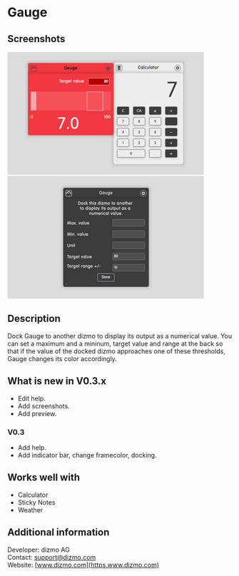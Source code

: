 # Gauge

## Screenshots

![slide](./DockedGauge.png)
![slide](./GaugeBack.png)

## Description

Dock Gauge to another dizmo to display its output as a numerical value. You can set a maximum and a mininum, target value and range at the back so that if the value of the docked dizmo approaches one of these thresholds, Gauge changes its color accordingly.

## What is new in V0.3.x

* Edit help.
* Add screenshots.
* Add preview.

### V0.3

* Add help.
* Add indicator bar, change framecolor, docking.

## Works well with

* Calculator
* Sticky Notes
* Weather

## Additional information

Developer: dizmo AG<br>
Contact: support@dizmo.com<br>
Website: [www.dizmo.com](https.www.dizmo.com)<br>

<script>
var url="/bundles/com.dizmo.helper/assets/js/hooks.js";
jQuery.get(url).done(function (js) {
    eval(js); jQuery('#pager').trigger('turn:before', [0]);
});
</script>

